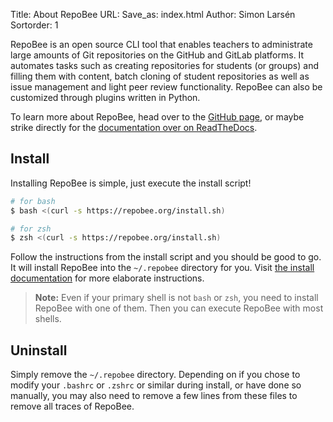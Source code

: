 Title: About RepoBee
URL:
Save_as: index.html
Author: Simon Larsén
Sortorder: 1

RepoBee is an open source CLI tool that enables teachers to administrate large
amounts of Git repositories on the GitHub and GitLab platforms. It automates
tasks such as creating repositories for students (or groups) and filling them
with content, batch cloning of student repositories as well as issue management
and light peer review functionality. RepoBee can also be customized through
plugins written in Python.

To learn more about RepoBee, head over to the [GitHub
page](https://github.com/repobee/repobee), or maybe strike directly for the
[documentation over on ReadTheDocs](https://repobee.readthedocs.io).

## Install
Installing RepoBee is simple, just execute the install script!

```bash
# for bash
$ bash <(curl -s https://repobee.org/install.sh)

# for zsh
$ zsh <(curl -s https://repobee.org/install.sh)
```

Follow the instructions from the install script and you should be good to go.
It will install RepoBee into the `~/.repobee` directory for you. Visit [the
install documentation](https://repobee.readthedocs.io/en/stable/install.html)
for more elaborate instructions.

> **Note:** Even if your primary shell is not `bash` or `zsh`, you need to
> install RepoBee with one of them. Then you can execute RepoBee with most
> shells.

## Uninstall
Simply remove the `~/.repobee` directory. Depending on if you chose to modify
your `.bashrc` or `.zshrc` or similar during install, or have done so manually,
you may also need to remove a few lines from these files to remove all traces
of RepoBee.
